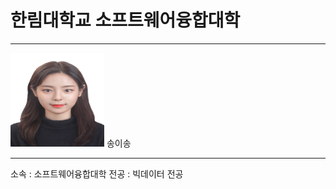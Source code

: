 # 한림대학교 소프트웨어융합대학
---
<img src=증명사진.jpg height=150 width=150>
송이송

---

소속 : 소프트웨어융합대학
전공 : 빅데이터 전공

